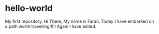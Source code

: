 # hello-world
My first repository.
Hi There, 
My name is Faran. Today I have embarked on a path worth travelling!!!!!
Again I have edited.

